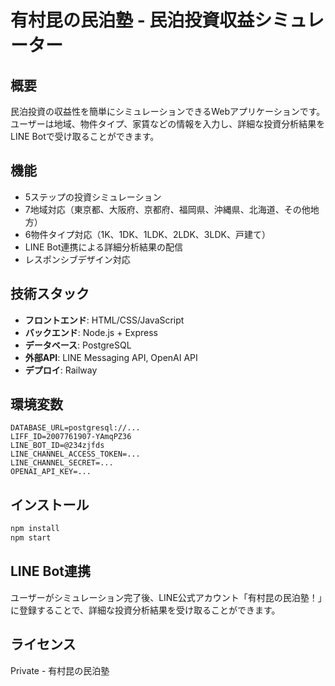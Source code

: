 # 有村昆の民泊塾 - 民泊投資収益シミュレーター

## 概要
民泊投資の収益性を簡単にシミュレーションできるWebアプリケーションです。
ユーザーは地域、物件タイプ、家賃などの情報を入力し、詳細な投資分析結果をLINE Botで受け取ることができます。

## 機能
- 5ステップの投資シミュレーション
- 7地域対応（東京都、大阪府、京都府、福岡県、沖縄県、北海道、その他地方）
- 6物件タイプ対応（1K、1DK、1LDK、2LDK、3LDK、戸建て）
- LINE Bot連携による詳細分析結果の配信
- レスポンシブデザイン対応

## 技術スタック
- **フロントエンド**: HTML/CSS/JavaScript
- **バックエンド**: Node.js + Express
- **データベース**: PostgreSQL
- **外部API**: LINE Messaging API, OpenAI API
- **デプロイ**: Railway

## 環境変数
```
DATABASE_URL=postgresql://...
LIFF_ID=2007761907-YAmqPZ36
LINE_BOT_ID=@234zjfds
LINE_CHANNEL_ACCESS_TOKEN=...
LINE_CHANNEL_SECRET=...
OPENAI_API_KEY=...
```

## インストール
```bash
npm install
npm start
```

## LINE Bot連携
ユーザーがシミュレーション完了後、LINE公式アカウント「有村昆の民泊塾！」に登録することで、詳細な投資分析結果を受け取ることができます。

## ライセンス
Private - 有村昆の民泊塾
